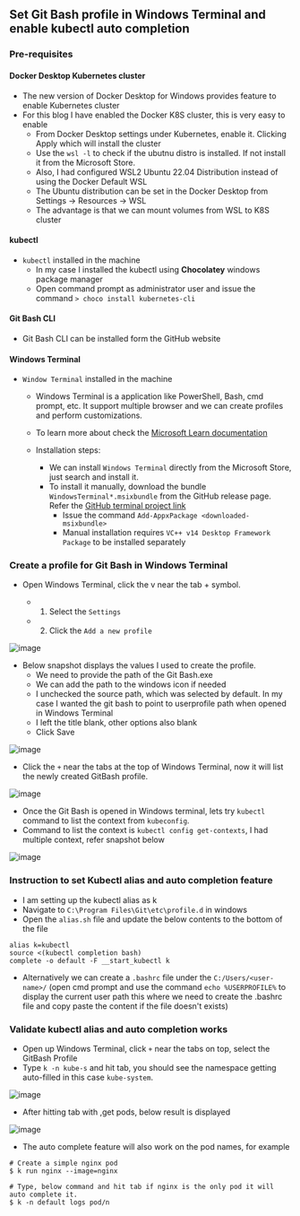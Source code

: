 ## Set Git Bash profile in Windows Terminal and enable kubectl auto completion

### Pre-requisites

#### Docker Desktop Kubernetes cluster

  - The new version of Docker Desktop for Windows provides feature to enable Kubernetes cluster
  - For this blog I have enabled the Docker K8S cluster, this is very easy to enable
      - From Docker Desktop settings under Kubernetes, enable it. Clicking Apply which will install the cluster
      - Use the `wsl -l` to check if the ubutnu distro is installed. If not install it from the Microsoft Store.
      - Also, I had configured WSL2 Ubuntu 22.04 Distribution instead of using the Docker Default WSL
      - The Ubuntu distribution can be set in the Docker Desktop from Settings -> Resources -> WSL
      - The advantage is that we can mount volumes from WSL to K8S cluster

#### kubectl 

- `kubectl` installed in the machine
   - In my case I installed the kubectl using  **Chocolatey** windows package manager
   - Open command prompt as administrator user and issue the command `> choco install kubernetes-cli`

#### Git Bash CLI 
 
- Git Bash CLI can be installed form the GitHub website
  
#### Windows Terminal

- `Window Terminal` installed in the machine
    - Windows Terminal is a application like PowerShell, Bash, cmd prompt, etc. It support multiple browser and we can create profiles and perform customizations.
    - To learn more about check the [Microsoft Learn documentation](https://learn.microsoft.com/en-us/windows/terminal/)          

    - Installation steps:
       - We can install `Windows Terminal` directly from the Microsoft Store, just search and install it.
       - To install it manually, download the bundle `WindowsTerminal*.msixbundle` from the GitHub release page. Refer the [GitHub terminal project link](https://github.com/microsoft/terminal)
          - Issue the command `Add-AppxPackage <downloaded-msixbundle>` 
          - Manual installation requires `VC++ v14 Desktop Framework Package` to be installed separately

### Create a profile for Git Bash in Windows Terminal
  
-  Open Windows Terminal, click the v near the tab + symbol. 

    -  1. Select the `Settings` 
    -  2. Click the `Add a new profile`
 
![image](https://user-images.githubusercontent.com/6425536/192129820-00d3e7a1-2768-4295-8dd8-68894d292692.png)

- Below snapshot displays the values I used to create the profile.
   - We need to provide the path of the Git Bash.exe
   - We can add the path to the windows icon if needed
   - I unchecked the source path, which was selected by default. In my case I wanted the git bash to point to userprofile path when opened in Windows Terminal
   - I left the title blank, other options also blank
   - Click Save

![image](https://user-images.githubusercontent.com/6425536/192128107-7b652bb4-dc1c-44b1-a5d5-dcec3d50eb34.png)

- Click the `+` near the tabs at the top of Windows Terminal, now it will list the newly created GitBash profile.

![image](https://user-images.githubusercontent.com/6425536/192128283-3cbe7897-a182-4f74-a0e8-8cee2df1f4d8.png)

 - Once the Git Bash is opened in Windows terminal, lets try `kubectl` command to list the context from `kubeconfig`.
- Command to list the context is `kubectl config get-contexts`, I had multiple context, refer snapshot below

![image](https://user-images.githubusercontent.com/6425536/192130241-0b84b744-8407-4080-8299-dba2ce4a0a17.png)


### Instruction to set Kubectl alias and auto completion feature 

- I am setting up the kubectl alias as k
 - Navigate to `C:\Program Files\Git\etc\profile.d` in windows
 - Open the `alias.sh` file and update the below contents to the bottom of the file

```
alias k=kubectl
source <(kubectl completion bash)
complete -o default -F __start_kubectl k
```

- Alternatively we can create a `.bashrc` file under the `C:/Users/<user-name>/` (open cmd prompt and use the command `echo %USERPROFILE%` to display the current user path this where we need to create the .bashrc file and copy paste the content if the file doesn't exists) 

### Validate kubectl alias and auto completion works

 - Open up Windows Terminal, click `+` near the tabs on top, select the GitBash Profile
 - Type `k -n kube-s` and hit tab, you should see the namespace getting auto-filled in this case `kube-system`.

![image](https://user-images.githubusercontent.com/6425536/192129151-bd7704e9-b960-4431-951d-57a5a69cc22a.png)

  - After hitting tab with ,get pods, below result is displayed

![image](https://user-images.githubusercontent.com/6425536/192129192-677faa8e-0def-471f-b960-3db86c9415ae.png)

- The auto complete feature will also work on the pod names, for example

```
# Create a simple nginx pod
$ k run nginx --image=nginx

# Type, below command and hit tab if nginx is the only pod it will auto complete it.
$ k -n default logs pod/n
```
